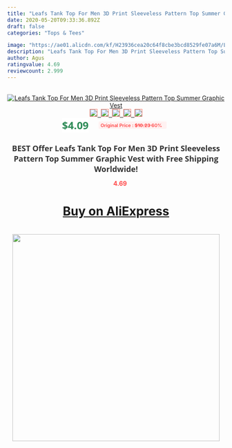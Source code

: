 ```yaml
---
title: "Leafs Tank Top For Men 3D Print Sleeveless Pattern Top Summer Graphic Vest"
date: 2020-05-20T09:33:36.892Z
draft: false
categories: "Tops & Tees"

image: "https://ae01.alicdn.com/kf/H23936cea20c64f8cbe3bcd8529fe07a6M/Leafs-Tank-Top-For-Men-3D-Print-Sleeveless-Pattern-Top-Summer-Graphic-Vest.jpg"
description: "Leafs Tank Top For Men 3D Print Sleeveless Pattern Top Summer Graphic Vest"
author: Agus
ratingvalue: 4.69
reviewcount: 2.999
---
```

<br>
<div style="text-align: center;">
<a href="https://s.click.aliexpress.com/e/_AcgWnL" target="_blank" rel="nofollow noopener noreferrer"><img alt="Leafs Tank Top For Men 3D Print Sleeveless Pattern Top Summer Graphic Vest" class="magnifier-image" src="https://ae01.alicdn.com/kf/H23936cea20c64f8cbe3bcd8529fe07a6M/Leafs-Tank-Top-For-Men-3D-Print-Sleeveless-Pattern-Top-Summer-Graphic-Vest.jpg_640x640.jpg">
<br>
<img style="border:1px solid salmon" src="https://ae01.alicdn.com/kf/H23936cea20c64f8cbe3bcd8529fe07a6M/Leafs-Tank-Top-For-Men-3D-Print-Sleeveless-Pattern-Top-Summer-Graphic-Vest.jpg_120x120.jpg">&nbsp;&nbsp;<img style="border:1px solid salmon" src="https://ae01.alicdn.com/kf/Hcf400faa920e4c858d85196658ff4ba9v/Leafs-Tank-Top-For-Men-3D-Print-Sleeveless-Pattern-Top-Summer-Graphic-Vest.jpg_120x120.jpg">&nbsp;&nbsp;<img style="border:1px solid salmon" src="_120x120.jpg">&nbsp;&nbsp;<img style="border:1px solid salmon" src="_120x120.jpg">&nbsp;&nbsp;<img style="border:1px solid salmon" src="_120x120.jpg"></a></div><br0>
<div style="text-align: center;"><span style="background-color: white; border: 0px; box-sizing: border-box; color: seagreen; display: inline-block; font-family: &quot;open sans&quot; , &quot;arial&quot; , &quot;helvetica&quot; , sans-serif , &quot;heiti&quot;; font-size: 24px; font-stretch: inherit; font-weight: 700; line-height: inherit; margin: 0px 10px 0px 0px; padding: 0px; vertical-align: middle;">$4.09 </span>
<span style="background: rgb(255 , 241 , 241); border-radius: 3px; border: 0px; box-sizing: border-box; color: #ff4747; display: inline-block; font-family: inherit; font-size: 12px; font-stretch: inherit; font-style: inherit; font-variant: inherit; font-weight: 600; line-height: inherit; margin: 0px; padding: 2px 5px; transform: scale(0.9); vertical-align: middle;">Original Price : <b style="text-decoration: line-through;">$10.23 </b> 60%&nbsp;&nbsp;</span></div>
<h1 style="color: #333333; display: inline-block; font-family: &quot;open sans&quot; , &quot;arial&quot; , &quot;helvetica&quot; , sans-serif , &quot;heiti&quot;; font-size: 18px; font-stretch: inherit; font-weight: 700; text-align: center;">BEST Offer Leafs Tank Top For Men 3D Print Sleeveless Pattern Top Summer Graphic Vest with Free Shipping Worldwide!</h1>
<div style="color: #ff4747; text-align: center;">
<img src="https://4.bp.blogspot.com/-M0ZcTcb-5uY/XleCXlxnR4I/AAAAAAAAAEc/OrjgMkXV1oMQFaCRZj5HQwOCBcu3w1FegCPcBGAYYCw/s1600/star.png" style="height: 15px;">&nbsp;<b>4.69</b></div>
<div class="button_cont" align="center"><a class="buynow_a" href="https://s.click.aliexpress.com/e/_AcgWnL" target="_blank" rel="nofollow noopener noreferrer"><H1>Buy on AliExpress</H1></a></div><br>
<div class="separator" style="clear: both; text-align: center;">
<img src="https://lh3.googleusercontent.com/-pTy5HemUv9M/XlePHvY0dAI/AAAAAAAAAE4/0nX5iRUoIWY8eMW9Dpxeirr157OZliDIgCLcBGAsYHQ/s1600/badge.gif" width="480">
</div>
